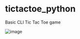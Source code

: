 # tictactoe_python
Basic CLI Tic Tac Toe game

![image](https://github.com/odavidsons/tictactoe_python/assets/122760540/ee19f99e-5e7b-4d1a-8a07-f149984b6491)
